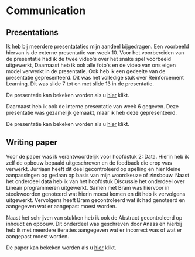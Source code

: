 # Communication

## Presentations

Ik heb bij meerdere presentataties mijn aandeel bijgedragen. Een voorbeeld hiervan is de externe presentatie van week 10. Voor het voorbereiden van de presentatie had ik de twee video's over het snake spel voorbeeld uitgewerkt, Daarnaast heb ik ook alle foto's en de video van ons eigen model verwerkt in de presentatie. Ook heb ik een gedeelte van de presentatie gepresenteerd. Dit was het volledige stuk over Reinforcement Learning. Dit was slide 7 tot en met slide 13 in de presentatie.

De presentatie kan bekeken worden als u [hier](https://github.com/BrianWolvers/ADS/blob/main/externe%20presentatie%20week%2010%20groep%206.pdf) klikt.

Daarnaast heb ik ook de interne presentatie van week 6 gegeven. Deze presentatie was gezamelijk gemaakt, maar ik heb deze gepresenteerd.

De presentatie kan bekeken worden als u [hier](https://github.com/BrianWolvers/ADS/blob/main/interne%20presentatie%20week%206%20groep%206.pdf) klikt.


## Writing paper

Voor de paper was ik verantwoordelijk voor hoofdstuk 2: Data. Hierin heb ik zelf de opbouw bepaald uitgeschreven en de feedback die erop was verwerkt. Jurriaan heeft dit deel gecontroleerd op spelling en hier kleine aanpassingen op gedaan op basis van mijn woordkeuze of zinsbouw. Naast het onderdeel data heb ik van het hoofdstuk Discussie het onderdeel over Lineair programmeren uitgewerkt. Samen met Bram was hiervoor in steekwoorden genoteerd wat hierin moest komen en dit heb ik vervolgens uitgewerkt. Vervolgens heeft Bram gecontroleerd wat ik had genoteerd en aangegeven wat er aangepast moest worden.

Naast het schrijven van stukken heb ik ook de Abstract gecontroleerd op inhoudt en opbouw. Dit onderdeel was geschreven door Anass en hierbij heb ik met meerdere iteraties aangegeven wat er incorrect was of wat er aangepast moest worden.

De paper kan bekeken worden als u [hier](https://github.com/BrianWolvers/ADS/blob/main/paper%20Groep%206%20Container%20project.pdf) klikt.




